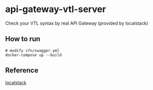 # api-gateway-vtl-server
Check your VTL syntax by real API Gateway (provided by localstack)

## How to run
```
# modify cfn/swagger.yml
docker-compose up --build
```

## Reference
[localstack](https://github.com/localstack/localstack)
